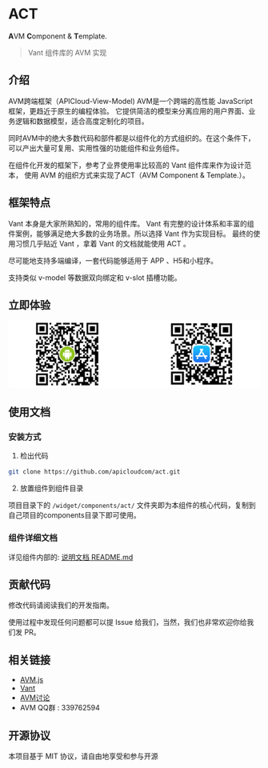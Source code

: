 # ACT

**A**VM **C**omponent & **T**emplate.

> Vant 组件库的 AVM 实现

## 介绍

AVM跨端框架（APICloud-View-Model)
AVM是一个跨端的高性能 JavaScript 框架，更趋近于原生的编程体验。 它提供简洁的模型来分离应用的用户界面、业务逻辑和数据模型，适合高度定制化的项目。

同时AVM中的绝大多数代码和部件都是以组件化的方式组织的。在这个条件下，可以产出大量可复用、实用性强的功能组件和业务组件。

在组件化开发的框架下，参考了业界使用率比较高的 Vant 组件库来作为设计范本， 使用 AVM 的组织方式来实现了ACT（AVM Component & Template.）。

## 框架特点

Vant 本身是大家所熟知的，常用的组件库。 Vant 有完整的设计体系和丰富的组件案例，能够满足绝大多数的业务场景。所以选择 Vant 作为实现目标。 最终的使用习惯几乎贴近 Vant ，拿着 Vant 的文档就能使用 ACT 。

尽可能地支持多端编译，一套代码能够适用于 APP 、H5和小程序。

支持类似 v-model 等数据双向绑定和 v-slot 插槽功能。

## 立即体验

![](qrcode.png)

## 使用文档

### 安装方式

1. 检出代码

~~~bash
git clone https://github.com/apicloudcom/act.git
~~~

2. 放置组件到组件目录

项目目录下的 ` /widget/components/act/ ` 文件夹即为本组件的核心代码，复制到自己项目的components目录下即可使用。

### 组件详细文档

详见组件内部的: [说明文档 README.md](./widget/components/act/readme.md)

## 贡献代码

修改代码请阅读我们的开发指南。

使用过程中发现任何问题都可以提 Issue 给我们，当然，我们也非常欢迎你给我们发 PR。

## 相关链接

- [AVM.js](https://www.apicloud.com/AVMframe)
- [Vant](https://vant-contrib.gitee.io/vant/v3/)
- [AVM讨论](https://community.apicloud.com/bbs/forum-71-1.html)
- AVM QQ群 : 339762594

## 开源协议

本项目基于 MIT 协议，请自由地享受和参与开源
